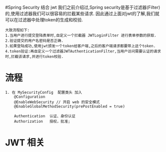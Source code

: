 #Spring Security 结合 jwt
我们之前介绍过,Spring security是基于过滤器(Filter)的,使用过滤器我们可以很容易的拦截某些请求. 
因此通过上面对jwt的了解,我们就可以在过滤器中处理token的生成和校验.

    大致流程如下:
    1.当用户进行提交登陆表单时,自定义一个拦截器 JWTLoginFilter 进行表单参数的获取.
    2.验证提交的用户名密码是否正确.
    3.如果登陆成功,使用jwt颁发一个token给客户端,之后的客户端请求都要带上这个token.
    4.token验证:再自定义一个过滤器JWTAuthenticationFilter,当用户访问需要认证的请求时,拦截该请求,并进行token校验.


# 流程
    1. 在 MySecurityConfig  配置类头 加入 
        @Configuration
        @EnableWebSecurity // 开启 web 的安全模式
        @EnableGlobalMethodSecurity(prePostEnabled = true)
        
        Authentication  认证、身份认证
        Authorization   授权，批准;
        
        
# JWT 相关
    